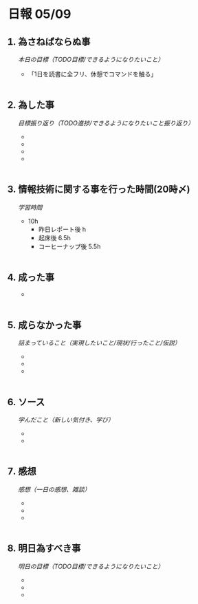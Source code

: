 # 日報 05/09


<ol>

## <li>為さねばならぬ事</li>

*本日の目標（TODO目標/できるようになりたいこと）*

  - 「1日を読書に全フリ、休憩でコマンドを触る」



<br>

## <li>為した事</li>

*目標振り返り（TODO進捗/できるようになりたいこと振り返り）*

  - 
  - 
  - 
  - 

<br>


## <li>情報技術に関する事を行った時間(20時〆)</li>

*学習時間*

  - 10h
    - 昨日レポート後 h
    - 起床後 6.5h
    - コーヒーナップ後 5.5h

<br>


## <li>成った事</li>

  - 

<br>


## <li>成らなかった事</li>

*詰まっていること（実現したいこと/現状/行ったこと/仮説）*

  - 
  - 
  - 

<br>


## <li>ソース</li>

*学んだこと（新しい気付き、学び）*

  - 
  - 

<br>


## <li>感想</li>

*感想（一日の感想、雑談）*

  - 
  - 
  - 

<br>


## <li>明日為すべき事</li>

*明日の目標（TODO目標/できるようになりたいこと）*

  - 
  - 
  - 

<!-- end -->

<br>

</ol>


